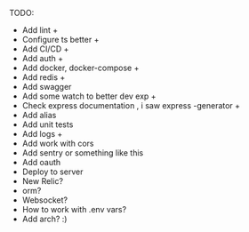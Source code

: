 TODO:
- Add lint +
- Configure ts better +
- Add CI/CD +
- Add auth +
- Add docker, docker-compose +
- Add redis +
- Add swagger
- Add some watch to better dev exp +
- Check express documentation , i saw express -generator +
- Add alias
- Add unit tests
- Add logs +
- Add work with cors
- Add sentry or something like this
- Add oauth
- Deploy to server
- New Relic?
- orm?
- Websocket?
- How to work with .env vars?
- Add arch? :)